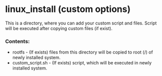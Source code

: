 linux_install (custom options)
==============================

This is a directory, where you can add your custom script and files. Script will be executed after copying custom files (if exist).

### Contents:
* rootfs - (If exists) files from this directory will be copied to root (/) of newly installed system.
* custom_script.sh - (If exists) script, which will be executed in newly installed system.
